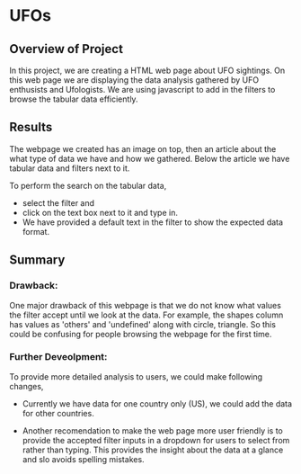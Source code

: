 # UFOs

## Overview of Project

In this project, we are creating a HTML web page about UFO sightings. On this web page we are displaying the data analysis gathered by UFO enthusists and Ufologists. We are using javascript to add in the filters to browse the tabular data efficiently.
    
## Results

The webpage we created has an image on top, then an article about the what type of data we have and how we gathered. Below the article we have tabular data and filters next to it.


To perform the search on the tabular data, 
- select the filter and 
- click on the text box next to it and type in. 
- We have provided a default text in the filter to show the expected data format.


## Summary
### Drawback:
One major drawback of this webpage is that we do not know what values the filter accept until we look at the data. For example, the shapes column has values as 'others' and 'undefined' along with circle, triangle. So this could be confusing for people browsing the webpage for the first time.
 
### Further Deveolpment:
To provide more detailed analysis to users, we could make following changes,

- Currently we have data for one country only (US), we could add the data for other countries.
    
- Another recomendation to make the web page more user friendly is to provide the accepted filter inputs in a dropdown for users to select from rather than typing. This provides the insight about the data at a glance and slo avoids spelling mistakes.
    
 
